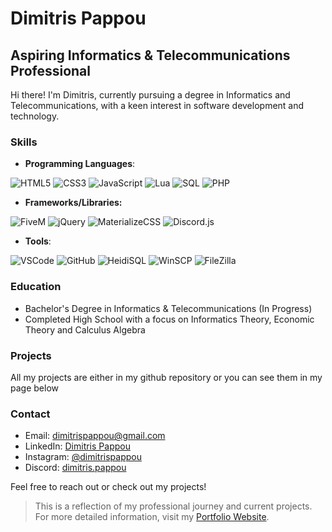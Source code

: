 # Dimitris Pappou

## Aspiring Informatics & Telecommunications Professional

Hi there! I'm Dimitris, currently pursuing a degree in Informatics and Telecommunications, with a keen interest in software development and technology.

### Skills
- **Programming Languages**:

![HTML5](https://img.shields.io/badge/-HTML5-E34F26?style=for-the-badge&logo=html5&logoColor=white) ![CSS3](https://img.shields.io/badge/-CSS3-1572B6?style=for-the-badge&logo=css3) ![JavaScript](https://img.shields.io/badge/-JavaScript-F7DF1E?style=for-the-badge&logo=javascript&logoColor=black) ![Lua](https://img.shields.io/badge/-Lua-2C2D72?style=for-the-badge&logo=lua) ![SQL](https://img.shields.io/badge/-SQL-4479A1?style=for-the-badge&logo=database&logoColor=white)
 ![PHP](https://img.shields.io/badge/PHP-777BB4?style=for-the-badge&logo=php&logoColor=white)
- **Frameworks/Libraries:**

![FiveM](https://img.shields.io/badge/-FiveM-0054AC?style=for-the-badge&logo=fivem&logoColor=white) ![jQuery](https://img.shields.io/badge/-jQuery-0769AD?style=for-the-badge&logo=jquery&logoColor=white) ![MaterializeCSS](https://img.shields.io/badge/-MaterializeCSS-EE6E73?style=for-the-badge&logo=materializecss&logoColor=white) ![Discord.js](https://img.shields.io/badge/-Discord.js-5865F2?style=for-the-badge&logo=discord&logoColor=white)
- **Tools**:

![VSCode](https://img.shields.io/badge/-VSCode-007ACC?style=for-the-badge&logo=visual-studio-code&logoColor=white) ![GitHub](https://img.shields.io/badge/-GitHub-181717?style=for-the-badge&logo=github) ![HeidiSQL](https://img.shields.io/badge/-HeidiSQL-8C8C8C?style=for-the-badge) ![WinSCP](https://img.shields.io/badge/-WinSCP-1572B6?style=for-the-badge&logo=winscp&logoColor=white) ![FileZilla](https://img.shields.io/badge/-FileZilla-BF0000?style=for-the-badge&logo=filezilla&logoColor=white)



### Education
- Bachelor's Degree in Informatics & Telecommunications (In Progress)
- Completed High School with a focus on Informatics Theory, Economic Theory and Calculus Algebra

### Projects
All my projects are either in my github repository or you can see them in my page below

### Contact
- Email: dimitrispappou@gmail.com
- LinkedIn: [Dimitris Pappou](https://www.linkedin.com/in/dimitrispappou/)
- Instagram: [@dimitrispappou](https://www.instagram.com/dimitrispappou/)
- Discord: [dimitris.pappou](https://discordapp.com/users/986007036418465822)

Feel free to reach out or check out my projects!

> This is a reflection of my professional journey and current projects. For more detailed information, visit my [Portfolio Website](https://dimitrispappou.github.io).
